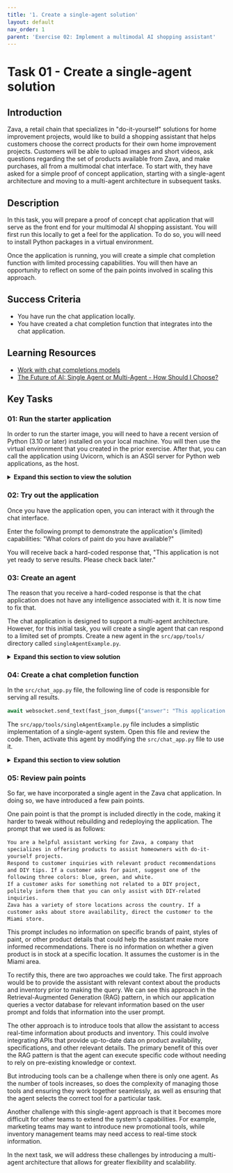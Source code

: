 ```yaml
---
title: '1. Create a single-agent solution'
layout: default
nav_order: 1
parent: 'Exercise 02: Implement a multimodal AI shopping assistant'
---
```


# Task 01 - Create a single-agent solution

## Introduction

Zava, a retail chain that specializes in "do-it-yourself" solutions for home improvement projects, would like to build a shopping assistant that helps customers choose the correct products for their own home improvement projects. Customers will be able to upload images and short videos, ask questions regarding the set of products available from Zava, and make purchases, all from a multimodal chat interface. To start with, they have asked for a simple proof of concept application, starting with a single-agent architecture and moving to a multi-agent architecture in subsequent tasks.

## Description

In this task, you will prepare a proof of concept chat application that will serve as the front end for your multimodal AI shopping assistant. You will first run this locally to get a feel for the application. To do so, you will need to install Python packages in a virtual environment.

Once the application is running, you will create a simple chat completion function with limited processing capabilities. You will then have an opportunity to reflect on some of the pain points involved in scaling this approach.

## Success Criteria

- You have run the chat application locally.
- You have created a chat completion function that integrates into the chat application.

## Learning Resources

- [Work with chat completions models](https://learn.microsoft.com/azure/ai-foundry/openai/how-to/chatgpt)
- [The Future of AI: Single Agent or Multi-Agent - How Should I Choose?](https://techcommunity.microsoft.com/blog/azure-ai-foundry-blog/the-future-of-ai-single-agent-or-multi-agent---how-should-i-choose/4257104)

## Key Tasks

### 01: Run the starter application

In order to run the starter image, you will need to have a recent version of Python (3.10 or later) installed on your local machine. You will then use the virtual environment that you created in the prior exercise. After that, you can call the application using Uvicorn, which is an ASGI server for Python web applications, as the host.

<details markdown="block">
<summary><strong>Expand this section to view the solution</strong></summary>

In a terminal, navigate to the `\src` directory if you are not already there. Next, activate the virtual environment using one of the following commands, depending on your operating system:

For Windows (Command Prompt):

```bash
venv\Scripts\activate.bat
```

For Windows (PowerShell):

```bash
venv\Scripts\Activate.ps1
```

For macOS/Linux:

```bash
source venv/bin/activate
```

After that, run the following command to start the application.

```bash
uvicorn chat_app:app --host 0.0.0.0 --port 8000
```

You can then access the application by navigating to `http://127.0.0.1:8000` in your web browser if you are running this locally. If you are using a GitHub Codespace, hold down the **Ctrl** key and select the `http://0.0.0.0:8000` link in the Codespace terminal window.

![Access the application in a web browser](../../media/Solution/0201_StarterApp1.png)

</details>

### 02: Try out the application

Once you have the application open, you can interact with it through the chat interface.

Enter the following prompt to demonstrate the application's (limited) capabilities: "What colors of paint do you have available?"

You will receive back a hard-coded response that, "This application is not yet ready to serve results. Please check back later."

### 03: Create an agent

The reason that you receive a hard-coded response is that the chat application does not have any intelligence associated with it. It is now time to fix that.

The chat application is designed to support a multi-agent architecture. However, for this initial task, you will create a single agent that can respond to a limited set of prompts. Create a new agent in the `src/app/tools/` directory called `singleAgentExample.py`.

<details markdown="block">
<summary><strong>Expand this section to view solution</strong></summary>

The start of `singleAgentExample.py` should include the following import statements:

```python
import os
import base64
from openai import AzureOpenAI
from dotenv import load_dotenv
import numpy as np
import time
```

Then, load the environment settings from the `.env` file using the `load_dotenv()` function:

```python
# Load environment variables (Azure endpoint, deployment, keys, etc.)
load_dotenv()
```

After that, retrieve the necessary environment variables for your Azure OpenAI deployment. For this, you will use the `gpt4.1` deployment that you created in the prior exercise. Add the following code to retrieve these values:

```python
# Retrieve credentials from .env file or environment
endpoint = os.getenv("gpt_endpoint")
deployment = os.getenv("gpt_deployment")
api_key = os.getenv("gpt_api_key")
api_version = os.getenv("gpt_api_version")
```

The next step is to create an AzureOpenAI client using the retrieved environment variables. Add the following code to create the client:

```python
# Initialize Azure OpenAI client for GPT-4.1 model
client = AzureOpenAI(
    azure_endpoint=endpoint,
    api_key=api_key,
    api_version=api_version,
)
```

The majority of this file will be dedicated to the `generate_response()` function, which will take a text input and return a response from the Azure OpenAI model. Add the following code to define this function:

```python
def generate_response(text_input):
    start_time = time.time()
    """
    Input:
        text_input (str): The user's chat input.

    Output:
        response (str): A Markdown-formatted response from the agent.
    """

    # Prepare the full chat prompt with system and user messages
    chat_prompt = [
        {
            "role": "system",
            "content": [
                {
                    "type": "text",
                    "text": """You are a helpful assistant working for Zava, a company that specializes in offering products to assist homeowners with do-it-yourself projects.
                        Respond to customer inquiries with relevant product recommendations and DIY tips. If a customer asks for paint, suggest one of the following three colors: blue, green, and white.
                        If a customer asks for something not related to a DIY project, politely inform them that you can only assist with DIY-related inquiries.
                        Zava has a variety of store locations across the country. If a customer asks about store availability, direct the customer to the Miami store.
                    """
                }
            ]
        },
        {"role": "user", "content": text_input}
    ]

    # Call Azure OpenAI chat API
    completion = client.chat.completions.create(
        model=deployment,
        messages=chat_prompt,
        max_completion_tokens=10000,
        top_p=1,
        frequency_penalty=0,
        presence_penalty=0,
        stop=None,
        stream=False
    )
    end_sum = time.time()
    print(f"generate_response Execution Time: {end_sum - start_time} seconds")
    # Return response content
    return completion.choices[0].message.content
```

This single function prepares a chat prompt with a system message that defines the assistant's role and a user message containing the input text. It then calls the Azure OpenAI chat API to generate a response and returns the content of that response. This particular function combines both the prompt definition and the call to the model in a single function for simplicity. As you will see later in this task, this is not necessarily the best approach for a production application.

</details>

### 04: Create a chat completion function

In the `src/chat_app.py` file, the following line of code is responsible for serving all results.

```python
await websocket.send_text(fast_json_dumps({"answer": "This application is not yet ready to serve results. Please check back later.", "agent": None, "cart": persistent_cart}))
```

The `src/app/tools/singleAgentExample.py` file includes a simplistic implementation of a single-agent system. Open this file and review the code. Then, activate this agent by modifying the `src/chat_app.py` file to use it.

<details markdown="block">
<summary><strong>Expand this section to view solution</strong></summary>

Open the `src/chat_app.py` file. Then, go to **line 543** and comment out the following line:

```python
await websocket.send_text(fast_json_dumps({"answer": "This application is not yet ready to serve results. Please check back later.", "agent": None, "cart": persistent_cart}))
```

After commenting this out, uncomment **lines 545-551**, which contain the following code.

```python
# Single-agent example
try:
    response = generate_response(user_message)
    await websocket.send_text(fast_json_dumps({"answer": response, "agent": "single", "cart": persistent_cart}))
except Exception as e:
    logger.error("Error during single-agent response generation", exc_info=True)
    await websocket.send_text(fast_json_dumps({"answer": "Error during single-agent response generation", "error": str(e), "cart": persistent_cart}))
```

This code calls `generate_response()` in the `singleAgentExample.py` file. The `generate_response()` function will route the user message through to your gpt-4.1 deployment.

Then, uncomment **line 17** to import the `generate_response` function from the `singleAgentExample` module.

After updating this code and saving `chat_app.py`, restart your web service. If you are using a Docker container, you will need to rebuild the container image.

Begin by asking the following of the chat service: "What kinds of paints do you have?"

You should receive a response that indicates that Zava has blue, green, and white paint. You may also receive additional information or sales-like suggestions.

Then, enter the following message: "How about lattices?"

The agent will respond with a message that shows it understands that, in this case, "lattice" refers to a lattice trellis, which is a structure used to support climbing plants.

Finally, ask the following question: "What about history books?"

The agent will indicate that it can only assist with DIY-related inquiries.

</details>

### 05: Review pain points

So far, we have incorporated a single agent in the Zava chat application. In doing so, we have introduced a few pain points.

One pain point is that the prompt is included directly in the code, making it harder to tweak without rebuilding and redeploying the application. The prompt that we used is as follows:

```text
You are a helpful assistant working for Zava, a company that specializes in offering products to assist homeowners with do-it-yourself projects.
Respond to customer inquiries with relevant product recommendations and DIY tips. If a customer asks for paint, suggest one of the following three colors: blue, green, and white.
If a customer asks for something not related to a DIY project, politely inform them that you can only assist with DIY-related inquiries.
Zava has a variety of store locations across the country. If a customer asks about store availability, direct the customer to the Miami store.
```

This prompt includes no information on specific brands of paint, styles of paint, or other product details that could help the assistant make more informed recommendations. There is no information on whether a given product is in stock at a specific location. It assumes the customer is in the Miami area.

To rectify this, there are two approaches we could take. The first approach would be to provide the assistant with relevant context about the products and inventory prior to making the query. We can see this approach in the Retrieval-Augmented Generation (RAG) pattern, in which our application queries a vector database for relevant information based on the user prompt and folds that information into the user prompt.

The other approach is to introduce tools that allow the assistant to access real-time information about products and inventory. This could involve integrating APIs that provide up-to-date data on product availability, specifications, and other relevant details. The primary benefit of this over the RAG pattern is that the agent can execute specific code without needing to rely on pre-existing knowledge or context.

But introducing tools can be a challenge when there is only one agent. As the number of tools increases, so does the complexity of managing those tools and ensuring they work together seamlessly, as well as ensuring that the agent selects the correct tool for a particular task.

Another challenge with this single-agent approach is that it becomes more difficult for other teams to extend the system's capabilities. For example, marketing teams may want to introduce new promotional tools, while inventory management teams may need access to real-time stock information.

In the next task, we will address these challenges by introducing a multi-agent architecture that allows for greater flexibility and scalability.
